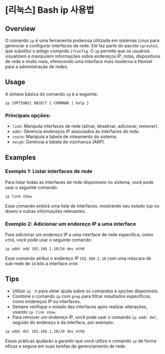 # [리눅스] Bash ip 사용법

## Overview
O comando `ip` é uma ferramenta poderosa utilizada em sistemas Linux para gerenciar e configurar interfaces de rede. Ele faz parte do pacote `iproute2`, que substitui o antigo comando `ifconfig`. O `ip` permite que os usuários visualizem e manipulem informações sobre endereços IP, rotas, dispositivos de rede e muito mais, oferecendo uma interface mais moderna e flexível para a administração de redes.

## Usage
A sintaxe básica do comando `ip` é a seguinte:

```
ip [OPTIONS] OBJECT { COMMAND | help }
```

### Principais opções:
- `link`: Manipula interfaces de rede (ativar, desativar, adicionar, remover).
- `addr`: Gerencia endereços IP associados às interfaces de rede.
- `route`: Manipula a tabela de roteamento do sistema.
- `neigh`: Gerencia a tabela de vizinhança (ARP).

## Examples
### Exemplo 1: Listar interfaces de rede
Para listar todas as interfaces de rede disponíveis no sistema, você pode usar o seguinte comando:

```bash
ip link show
```

Esse comando exibirá uma lista de interfaces, mostrando seu estado (up ou down) e outras informações relevantes.

### Exemplo 2: Adicionar um endereço IP a uma interface
Para adicionar um endereço IP a uma interface de rede específica, como `eth0`, você pode usar o seguinte comando:

```bash
ip addr add 192.168.1.10/24 dev eth0
```

Esse comando atribui o endereço IP `192.168.1.10` com uma máscara de sub-rede de `24` bits à interface `eth0`.

## Tips
- Utilize `ip -h` para obter ajuda sobre os comandos e opções disponíveis.
- Combine o comando `ip` com `grep` para filtrar resultados específicos, como endereços IP ou interfaces.
- Sempre verifique o estado das interfaces após realizar alterações, usando `ip link show`.
- Para remover um endereço IP, você pode usar o comando `ip addr del`, seguido do endereço e da interface, por exemplo:

```bash
ip addr del 192.168.1.10/24 dev eth0
```

Essas práticas ajudarão a garantir que você utilize o comando `ip` de forma eficaz e segura em suas tarefas de gerenciamento de rede.